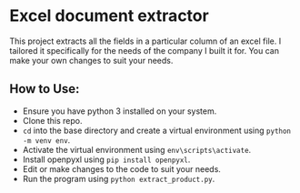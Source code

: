 # Excel document extractor 
This project extracts all the fields in a particular column of an excel file. I tailored it specifically for the needs  of the company I built it for. You can make your own changes to suit your needs.


## How to Use:
- Ensure you have python 3 installed on your system.
- Clone this repo.
- `cd` into the base directory and create a virtual environment using `python -m venv env`.
- Activate the virtual environment using `env\scripts\activate`.
- Install openpyxl using `pip install openpyxl`.
- Edit or make changes to the code to suit your needs.
- Run the program using `python extract_product.py`.
